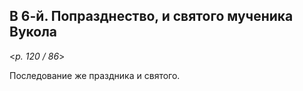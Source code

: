 ## В 6-й. Попразднество, и святого мученика Вукола

<*p. 120 / 86*>

Последование же праздника и святого. 
